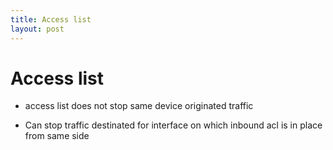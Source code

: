 ```yaml
---
title: Access list
layout: post
---
```

      

# Access list  

* access list does not stop same device originated traffic   

* Can stop traffic destinated for interface on which inbound acl is in place from same side   
